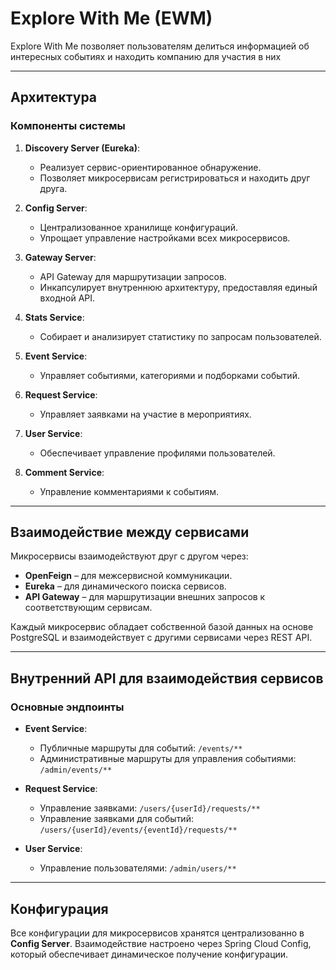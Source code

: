 # Explore With Me (EWM)

Explore With Me позволяет пользователям делиться информацией об интересных событиях и находить компанию для участия в них

---

## Архитектура

### Компоненты системы

1. **Discovery Server (Eureka)**:
    - Реализует сервис-ориентированное обнаружение.
    - Позволяет микросервисам регистрироваться и находить друг друга.

2. **Config Server**:
    - Централизованное хранилище конфигураций.
    - Упрощает управление настройками всех микросервисов.

3. **Gateway Server**:
    - API Gateway для маршрутизации запросов.
    - Инкапсулирует внутреннюю архитектуру, предоставляя единый входной API.

4. **Stats Service**:
    - Собирает и анализирует статистику по запросам пользователей.

5. **Event Service**:
    - Управляет событиями, категориями и подборками событий.

6. **Request Service**:
   - Управляет заявками на участие в мероприятиях.

7. **User Service**:
   - Обеспечивает управление профилями пользователей.

8. **Comment Service**:
   - Управление комментариями к событиям.

---

## Взаимодействие между сервисами

Микросервисы взаимодействуют друг с другом через:
- **OpenFeign** – для межсервисной коммуникации.
- **Eureka** – для динамического поиска сервисов.
- **API Gateway** – для маршрутизации внешних запросов к соответствующим сервисам.

Каждый микросервис обладает собственной базой данных на основе PostgreSQL и взаимодействует с другими сервисами через REST API.

---

## Внутренний API для взаимодействия сервисов

### Основные эндпоинты

- **Event Service**:
    - Публичные маршруты для событий: `/events/**`
    - Административные маршруты для управления событиями: `/admin/events/**`

- **Request Service**:
    - Управление заявками: `/users/{userId}/requests/**`
    - Управление заявками для событий: `/users/{userId}/events/{eventId}/requests/**`

- **User Service**:
    - Управление пользователями: `/admin/users/**`

---

## Конфигурация

Все конфигурации для микросервисов хранятся централизованно в **Config Server**. Взаимодействие настроено через Spring Cloud Config, который обеспечивает динамическое получение конфигурации.